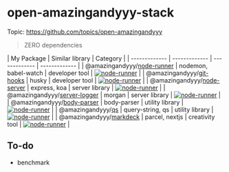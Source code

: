 # open-amazingandyyy-stack

Topic: https://github.com/topics/open-amazingandyyy

> ZERO dependencies

| My Package              | Similar library | Category |
| ------------- | ------------- | ------------- | ------------- |
| @amazingandyyy/[node-runner](https://github.com/amazingandyyy/node-runner)  | nodemon, babel-watch  | developer tool | [![node-runner](https://circleci.com/gh/amazingandyyy/node-runner.svg?style=svg)](https://circleci.com/gh/amazingandyyy/node-runner) |
| @amazingandyyy/[git-hooks](https://github.com/amazingandyyy/git-hooks)  | husky | developer tool | [![node-runner](https://circleci.com/gh/amazingandyyy/node-runner.svg?style=svg)](https://circleci.com/gh/amazingandyyy/node-runner) |
| @amazingandyyy/[node-server](https://github.com/amazingandyyy/node-server)  | express, koa  | server library | [![node-runner](https://circleci.com/gh/amazingandyyy/node-runner.svg?style=svg)](https://circleci.com/gh/amazingandyyy/node-runner) |
| @amazingandyyy/[server-logger](https://github.com/amazingandyyy/server-logger)  | morgan  | server library | [![node-runner](https://circleci.com/gh/amazingandyyy/node-runner.svg?style=svg)](https://circleci.com/gh/amazingandyyy/node-runner) |
| @amazingandyyy/[body-parser](https://github.com/amazingandyyy/body-parser)  | body-parser | utility library | [![node-runner](https://circleci.com/gh/amazingandyyy/node-runner.svg?style=svg)](https://circleci.com/gh/amazingandyyy/node-runner) |
| @amazingandyyy/[qs](https://github.com/amazingandyyy/qs)  | query-string, qs | utility library | [![node-runner](https://circleci.com/gh/amazingandyyy/node-runner.svg?style=svg)](https://circleci.com/gh/amazingandyyy/node-runner) |
| @amazingandyyy/[markdeck](https://github.com/amazingandyyy/markdeck)  | parcel, nextjs  | creativity tool | [![node-runner](https://circleci.com/gh/amazingandyyy/node-runner.svg?style=svg)](https://circleci.com/gh/amazingandyyy/node-runner) |

## To-do
- benchmark
